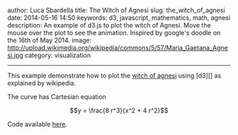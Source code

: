 author: Luca Sbardella
title: The Witch of Agnesi
slug: the_witch_of_agnesi
date: 2014-05-16 14:50
keywords: d3, javascript, mathematics, math, agnesi
description: An example of d3.js to plot the witch of Agnesi. Move the mouse over the plot to see the animation. Inspired by google's doodle on the 16th of May 2014.
image: http://upload.wikimedia.org/wikipedia/commons/5/57/Maria_Gaetana_Agnesi.jpg
category: visualization

---

<script src="${bundleUrl}/lab/the_witch_of_agnesi/agnesi.js" aspectratio="40%"></script>

This example demonstrate how to plot the
<a href="http://en.wikipedia.org/wiki/Witch_of_Agnesi">witch of agnesi</a>
using [d3][] as explained by wikipedia.

The curve has Cartesian equation

```math
y = \frac{8 r^3}{x^2 + 4 r^2}
```

Code available [here](${bundleUrl}/lab/the_witch_of_agnesi/agnesi.js).
